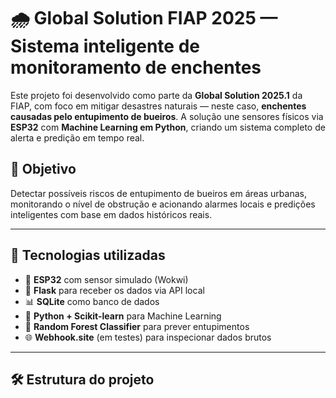 # 🌧️ Global Solution FIAP 2025 — Sistema inteligente de monitoramento de enchentes

Este projeto foi desenvolvido como parte da **Global Solution 2025.1** da FIAP, com foco em mitigar desastres naturais — neste caso, **enchentes causadas pelo entupimento de bueiros**. A solução une sensores físicos via **ESP32** com **Machine Learning em Python**, criando um sistema completo de alerta e predição em tempo real.

## 🚀 Objetivo

Detectar possíveis riscos de entupimento de bueiros em áreas urbanas, monitorando o nível de obstrução e acionando alarmes locais e predições inteligentes com base em dados históricos reais.

---

## 🧠 Tecnologias utilizadas

- 🔌 **ESP32** com sensor simulado (Wokwi)
- 🧪 **Flask** para receber os dados via API local
- 📊 **SQLite** como banco de dados
- 🤖 **Python + Scikit-learn** para Machine Learning
- 🧠 **Random Forest Classifier** para prever entupimentos
- 🌐 **Webhook.site** (em testes) para inspecionar dados brutos

---

## 🛠️ Estrutura do projeto

